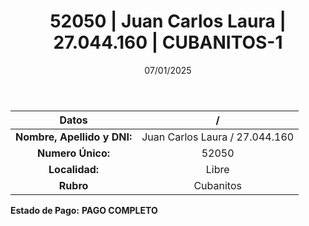 ﻿---
title: 52050 | Juan Carlos Laura | 27.044.160 | CUBANITOS-1
date: 07/01/2025
draft: false
tags: ['libre', 'titular', 'cubanitos']
---

|          **Datos**          |  /  |
|:---------------------------:|:---:|
| **Nombre, Apellido y DNI:** | Juan Carlos Laura / 27.044.160 |
|      **Numero Único:**      | 52050 |
|        **Localidad:**       | Libre |
|          **Rubro**          | Cubanitos |

**Estado de Pago:** **PAGO COMPLETO**
